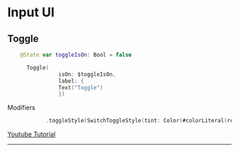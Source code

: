 
# Input UI

## Toggle


```swift
    @State var toggleIsOn: Bool = false

      Toggle(
                isOn: $toggleIsOn,
                label: {
                Text("Toggle")
                })

```


Modifiers
```swift
            .toggleStyle(SwitchToggleStyle(tint: Color(#colorLiteral(red: 0, green: 0.9914394021, blue: 1, alpha: 1))))
```
[Youtube Tutorial](https://www.youtube.com/watch?v=JIT8sL_VtNA&t=0s)


---
